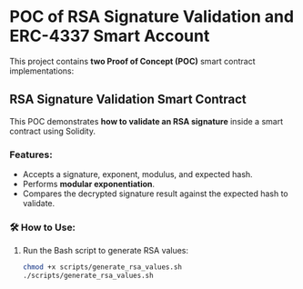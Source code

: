 # POC of RSA Signature Validation and ERC-4337 Smart Account

This project contains **two Proof of Concept (POC)** smart contract implementations:

## RSA Signature Validation Smart Contract

This POC demonstrates **how to validate an RSA signature** inside a smart contract using Solidity.

### Features:

- Accepts a signature, exponent, modulus, and expected hash.
- Performs **modular exponentiation**.
- Compares the decrypted signature result against the expected hash to validate.

### 🛠️ How to Use:

1. Run the Bash script to generate RSA values:

   ```bash
   chmod +x scripts/generate_rsa_values.sh
   ./scripts/generate_rsa_values.sh

